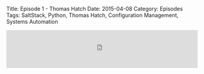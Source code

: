 Title: Episode 1 - Thomas Hatch
Date: 2015-04-08
Category: Episodes
Tags: SaltStack, Python, Thomas Hatch, Configuration Management, Systems Automation

<iframe id="audio_iframe" src="http://www.podbean.com/media/player/b4pg8-5539be/initByJs/1/auto/1?skin=103" width="100%" height="100" frameborder="0" scrolling="no"></iframe>
